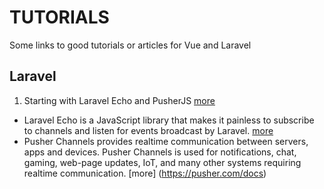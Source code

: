 # TUTORIALS
Some links to good tutorials or articles for Vue and Laravel


## Laravel

1. Starting with Laravel Echo and PusherJS [more](https://petericebear.github.io/starting-laravel-echo-20170303/)
- Laravel Echo is a JavaScript library that makes it painless to subscribe to channels and listen for events broadcast by Laravel. [more](https://laravel.com/docs/5.8/broadcasting)
- Pusher Channels provides realtime communication between servers, apps and devices. Pusher Channels is used for notifications, chat, gaming, web-page updates, IoT, and many other systems requiring realtime communication. [more] (https://pusher.com/docs)


